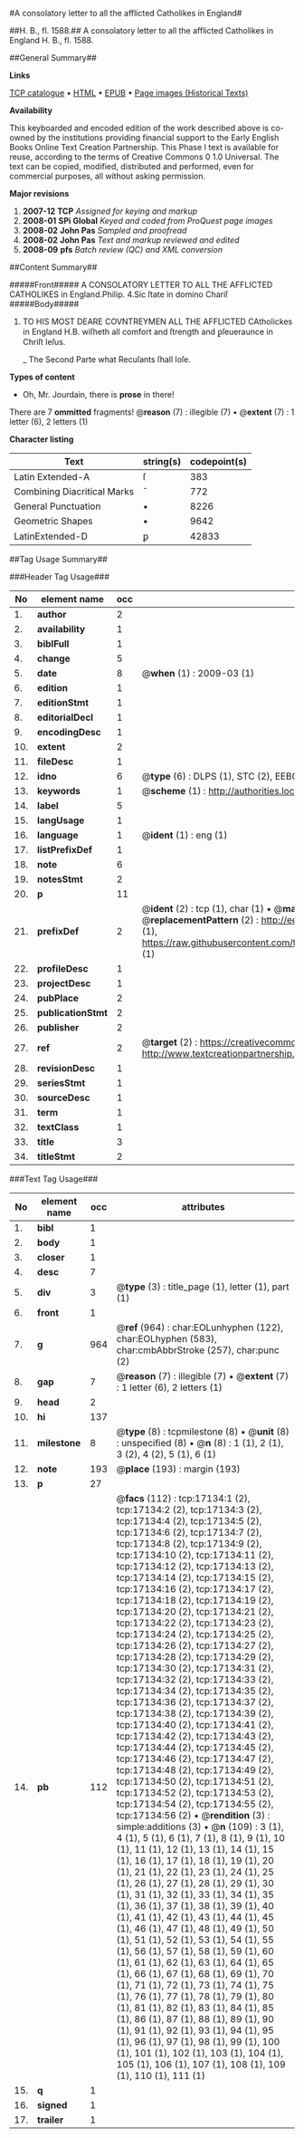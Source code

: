 #A consolatory letter to all the afflicted Catholikes in England#

##H. B., fl. 1588.##
A consolatory letter to all the afflicted Catholikes in England
H. B., fl. 1588.

##General Summary##

**Links**

[TCP catalogue](http://www.ota.ox.ac.uk/tcp/)  • 
[HTML](http://tei.it.ox.ac.uk/tcp/Texts-HTML/free/A00/A00249.html)  • 
[EPUB](http://tei.it.ox.ac.uk/tcp/Texts-EPUB/free/A00/A00249.epub) • 
[Page images (Historical Texts)](https://data.historicaltexts.jisc.ac.uk/view?pubId=eebo-99851842e&pageId=eebo-99851842e-17134-1)

**Availability**

This keyboarded and encoded edition of the
	       work described above is co-owned by the institutions
	       providing financial support to the Early English Books
	       Online Text Creation Partnership. This Phase I text is
	       available for reuse, according to the terms of Creative
	       Commons 0 1.0 Universal. The text can be copied,
	       modified, distributed and performed, even for
	       commercial purposes, all without asking permission.

**Major revisions**

1. __2007-12__ __TCP__ *Assigned for keying and markup*
1. __2008-01__ __SPi Global__ *Keyed and coded from ProQuest page images*
1. __2008-02__ __John Pas__ *Sampled and proofread*
1. __2008-02__ __John Pas__ *Text and markup reviewed and edited*
1. __2008-09__ __pfs__ *Batch review (QC) and XML conversion*

##Content Summary##

#####Front#####
A CONSOLATORY LETTER TO ALL THE AFFLICTED CATHOLIKES in England.Philip. 4.Sic ſtate in domino Chariſ
#####Body#####

1. TO HIS MOST DEARE COVNTREYMEN ALL THE AFFLICTED CAtholickes in England H.B. wiſheth all comfort and ſtrength and ꝑſeueraunce in Chriſt Ieſus.

    _ The Second Parte what Recuſants ſhall loſe.

**Types of content**

  * Oh, Mr. Jourdain, there is **prose** in there!

There are 7 **ommitted** fragments! 
 @__reason__ (7) : illegible (7)  •  @__extent__ (7) : 1 letter (6), 2 letters (1)

**Character listing**


|Text|string(s)|codepoint(s)|
|---|---|---|
|Latin Extended-A|ſ|383|
|Combining             Diacritical Marks|̄|772|
|General Punctuation|•|8226|
|Geometric Shapes|▪|9642|
|LatinExtended-D|ꝑ|42833|

##Tag Usage Summary##

###Header Tag Usage###

|No|element name|occ|attributes|
|---|---|---|---|
|1.|__author__|2||
|2.|__availability__|1||
|3.|__biblFull__|1||
|4.|__change__|5||
|5.|__date__|8| @__when__ (1) : 2009-03 (1)|
|6.|__edition__|1||
|7.|__editionStmt__|1||
|8.|__editorialDecl__|1||
|9.|__encodingDesc__|1||
|10.|__extent__|2||
|11.|__fileDesc__|1||
|12.|__idno__|6| @__type__ (6) : DLPS (1), STC (2), EEBO-CITATION (1), PROQUEST (1), VID (1)|
|13.|__keywords__|1| @__scheme__ (1) : http://authorities.loc.gov/ (1)|
|14.|__label__|5||
|15.|__langUsage__|1||
|16.|__language__|1| @__ident__ (1) : eng (1)|
|17.|__listPrefixDef__|1||
|18.|__note__|6||
|19.|__notesStmt__|2||
|20.|__p__|11||
|21.|__prefixDef__|2| @__ident__ (2) : tcp (1), char (1)  •  @__matchPattern__ (2) : ([0-9\-]+):([0-9IVX]+) (1), (.+) (1)  •  @__replacementPattern__ (2) : http://eebo.chadwyck.com/downloadtiff?vid=$1&page=$2 (1), https://raw.githubusercontent.com/textcreationpartnership/Texts/master/tcpchars.xml#$1 (1)|
|22.|__profileDesc__|1||
|23.|__projectDesc__|1||
|24.|__pubPlace__|2||
|25.|__publicationStmt__|2||
|26.|__publisher__|2||
|27.|__ref__|2| @__target__ (2) : https://creativecommons.org/publicdomain/zero/1.0/ (1), http://www.textcreationpartnership.org/docs/. (1)|
|28.|__revisionDesc__|1||
|29.|__seriesStmt__|1||
|30.|__sourceDesc__|1||
|31.|__term__|1||
|32.|__textClass__|1||
|33.|__title__|3||
|34.|__titleStmt__|2||


###Text Tag Usage###

|No|element name|occ|attributes|
|---|---|---|---|
|1.|__bibl__|1||
|2.|__body__|1||
|3.|__closer__|1||
|4.|__desc__|7||
|5.|__div__|3| @__type__ (3) : title_page (1), letter (1), part (1)|
|6.|__front__|1||
|7.|__g__|964| @__ref__ (964) : char:EOLunhyphen (122), char:EOLhyphen (583), char:cmbAbbrStroke (257), char:punc (2)|
|8.|__gap__|7| @__reason__ (7) : illegible (7)  •  @__extent__ (7) : 1 letter (6), 2 letters (1)|
|9.|__head__|2||
|10.|__hi__|137||
|11.|__milestone__|8| @__type__ (8) : tcpmilestone (8)  •  @__unit__ (8) : unspecified (8)  •  @__n__ (8) : 1 (1), 2 (1), 3 (2), 4 (2), 5 (1), 6 (1)|
|12.|__note__|193| @__place__ (193) : margin (193)|
|13.|__p__|27||
|14.|__pb__|112| @__facs__ (112) : tcp:17134:1 (2), tcp:17134:2 (2), tcp:17134:3 (2), tcp:17134:4 (2), tcp:17134:5 (2), tcp:17134:6 (2), tcp:17134:7 (2), tcp:17134:8 (2), tcp:17134:9 (2), tcp:17134:10 (2), tcp:17134:11 (2), tcp:17134:12 (2), tcp:17134:13 (2), tcp:17134:14 (2), tcp:17134:15 (2), tcp:17134:16 (2), tcp:17134:17 (2), tcp:17134:18 (2), tcp:17134:19 (2), tcp:17134:20 (2), tcp:17134:21 (2), tcp:17134:22 (2), tcp:17134:23 (2), tcp:17134:24 (2), tcp:17134:25 (2), tcp:17134:26 (2), tcp:17134:27 (2), tcp:17134:28 (2), tcp:17134:29 (2), tcp:17134:30 (2), tcp:17134:31 (2), tcp:17134:32 (2), tcp:17134:33 (2), tcp:17134:34 (2), tcp:17134:35 (2), tcp:17134:36 (2), tcp:17134:37 (2), tcp:17134:38 (2), tcp:17134:39 (2), tcp:17134:40 (2), tcp:17134:41 (2), tcp:17134:42 (2), tcp:17134:43 (2), tcp:17134:44 (2), tcp:17134:45 (2), tcp:17134:46 (2), tcp:17134:47 (2), tcp:17134:48 (2), tcp:17134:49 (2), tcp:17134:50 (2), tcp:17134:51 (2), tcp:17134:52 (2), tcp:17134:53 (2), tcp:17134:54 (2), tcp:17134:55 (2), tcp:17134:56 (2)  •  @__rendition__ (3) : simple:additions (3)  •  @__n__ (109) : 3 (1), 4 (1), 5 (1), 6 (1), 7 (1), 8 (1), 9 (1), 10 (1), 11 (1), 12 (1), 13 (1), 14 (1), 15 (1), 16 (1), 17 (1), 18 (1), 19 (1), 20 (1), 21 (1), 22 (1), 23 (1), 24 (1), 25 (1), 26 (1), 27 (1), 28 (1), 29 (1), 30 (1), 31 (1), 32 (1), 33 (1), 34 (1), 35 (1), 36 (1), 37 (1), 38 (1), 39 (1), 40 (1), 41 (1), 42 (1), 43 (1), 44 (1), 45 (1), 46 (1), 47 (1), 48 (1), 49 (1), 50 (1), 51 (1), 52 (1), 53 (1), 54 (1), 55 (1), 56 (1), 57 (1), 58 (1), 59 (1), 60 (1), 61 (1), 62 (1), 63 (1), 64 (1), 65 (1), 66 (1), 67 (1), 68 (1), 69 (1), 70 (1), 71 (1), 72 (1), 73 (1), 74 (1), 75 (1), 76 (1), 77 (1), 78 (1), 79 (1), 80 (1), 81 (1), 82 (1), 83 (1), 84 (1), 85 (1), 86 (1), 87 (1), 88 (1), 89 (1), 90 (1), 91 (1), 92 (1), 93 (1), 94 (1), 95 (1), 96 (1), 97 (1), 98 (1), 99 (1), 100 (1), 101 (1), 102 (1), 103 (1), 104 (1), 105 (1), 106 (1), 107 (1), 108 (1), 109 (1), 110 (1), 111 (1)|
|15.|__q__|1||
|16.|__signed__|1||
|17.|__trailer__|1||
